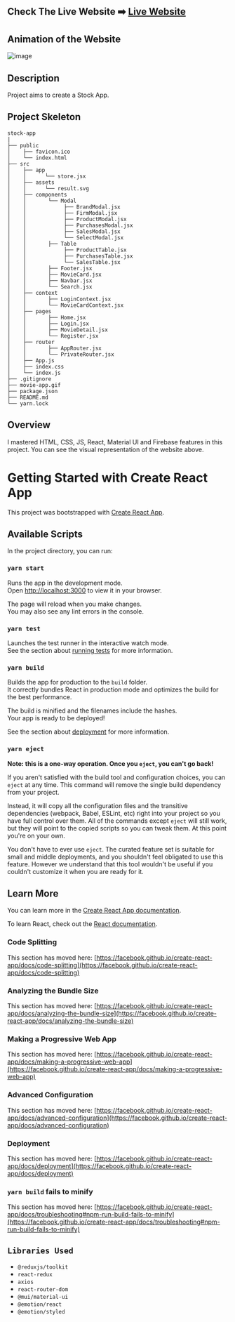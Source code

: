 ## Check The Live Website ➡️ [Live Website]()

## Animation of the Website

![image](./stock-app.gif)

## Description

Project aims to create a Stock App.

## Project Skeleton

    stock-app
    |
    ├── public
    │    ├── favicon.ico
    │    └── index.html
    ├── src
    │    ├── app
    │    │      └── store.jsx
    │    ├── assets
    │    │      └── result.svg
    │    ├── components
    │    │       └── Modal
    │    │            ├── BrandModal.jsx
    │    │            ├── FirmModal.jsx
    │    │            ├── ProductModal.jsx
    │    │            ├── PurchasesModal.jsx
    │    │            ├── SalesModal.jsx
    │    │            └── SelectModal.jsx
    │    │       ├── Table
    │    │            ├── ProductTable.jsx
    │    │            ├── PurchasesTable.jsx
    │    │            └── SalesTable.jsx
    │    │       ├── Footer.jsx
    │    │       ├── MovieCard.jsx
    │    │       ├── Navbar.jsx
    │    │       └── Search.jsx
    │    ├── context
    │    │       ├── LoginContext.jsx
    │    │       └── MovieCardContext.jsx
    │    ├── pages
    │    │       ├── Home.jsx
    │    │       ├── Login.jsx
    │    │       ├── MovieDetail.jsx
    │    │       └── Register.jsx
    │    ├── router
    │    │       ├── AppRouter.jsx
    │    │       └── PrivateRouter.jsx
    │    ├── App.js
    │    ├── index.css
    │    └── index.js
    ├── .gitignore
    ├── movie-app.gif
    ├── package.json
    ├── README.md
    └── yarn.lock

## Overview

I mastered HTML, CSS, JS, React, Material UI and Firebase features in this project. You can see the visual representation of the website above.

# Getting Started with Create React App

This project was bootstrapped with [Create React App](https://github.com/facebook/create-react-app).

## Available Scripts

In the project directory, you can run:

### `yarn start`

Runs the app in the development mode.\
Open [http://localhost:3000](http://localhost:3000) to view it in your browser.

The page will reload when you make changes.\
You may also see any lint errors in the console.

### `yarn test`

Launches the test runner in the interactive watch mode.\
See the section about [running tests](https://facebook.github.io/create-react-app/docs/running-tests) for more information.

### `yarn build`

Builds the app for production to the `build` folder.\
It correctly bundles React in production mode and optimizes the build for the best performance.

The build is minified and the filenames include the hashes.\
Your app is ready to be deployed!

See the section about [deployment](https://facebook.github.io/create-react-app/docs/deployment) for more information.

### `yarn eject`

**Note: this is a one-way operation. Once you `eject`, you can't go back!**

If you aren't satisfied with the build tool and configuration choices, you can `eject` at any time. This command will remove the single build dependency from your project.

Instead, it will copy all the configuration files and the transitive dependencies (webpack, Babel, ESLint, etc) right into your project so you have full control over them. All of the commands except `eject` will still work, but they will point to the copied scripts so you can tweak them. At this point you're on your own.

You don't have to ever use `eject`. The curated feature set is suitable for small and middle deployments, and you shouldn't feel obligated to use this feature. However we understand that this tool wouldn't be useful if you couldn't customize it when you are ready for it.

## Learn More

You can learn more in the [Create React App documentation](https://facebook.github.io/create-react-app/docs/getting-started).

To learn React, check out the [React documentation](https://reactjs.org/).

### Code Splitting

This section has moved here: [https://facebook.github.io/create-react-app/docs/code-splitting](https://facebook.github.io/create-react-app/docs/code-splitting)

### Analyzing the Bundle Size

This section has moved here: [https://facebook.github.io/create-react-app/docs/analyzing-the-bundle-size](https://facebook.github.io/create-react-app/docs/analyzing-the-bundle-size)

### Making a Progressive Web App

This section has moved here: [https://facebook.github.io/create-react-app/docs/making-a-progressive-web-app](https://facebook.github.io/create-react-app/docs/making-a-progressive-web-app)

### Advanced Configuration

This section has moved here: [https://facebook.github.io/create-react-app/docs/advanced-configuration](https://facebook.github.io/create-react-app/docs/advanced-configuration)

### Deployment

This section has moved here: [https://facebook.github.io/create-react-app/docs/deployment](https://facebook.github.io/create-react-app/docs/deployment)

### `yarn build` fails to minify

This section has moved here: [https://facebook.github.io/create-react-app/docs/troubleshooting#npm-run-build-fails-to-minify](https://facebook.github.io/create-react-app/docs/troubleshooting#npm-run-build-fails-to-minify)

## `Libraries Used`

- `@reduxjs/toolkit`
- `react-redux`
- `axios`
- `react-router-dom`
- `@mui/material-ui`
- `@emotion/react`
- `@emotion/styled`
